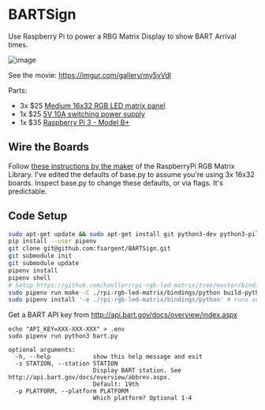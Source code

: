 # BARTSign

Use Raspberry Pi to power a RBG Matrix Display to show BART Arrival times.

![image](https://i.imgur.com/iaVmHZhb.jpg)

See the movie: https://imgur.com/gallery/my5vVdl

Parts:

- 3x \$25 [Medium 16x32 RGB LED matrix panel](https://www.adafruit.com/product/420)
- 1x \$25 [5V 10A switching power supply](https://www.adafruit.com/product/658)
- 1x \$35 [Raspberry Pi 3 - Model B+](https://www.adafruit.com/product/3775)

## Wire the Boards  

Follow [these instructions by the maker](https://github.com/hzeller/rpi-rgb-led-matrix/blob/master/wiring.md) of the RaspberryPi RGB Matrix Library.
I've edited the defaults of base.py to assume you're using 3x 16x32 boards. Inspect base.py to change these defaults, or via flags. It's predictable.

## Code Setup

```bash
sudo apt-get update && sudo apt-get install git python3-dev python3-pillow libtiff-dev  zlib1g-dev libfreetype6-dev liblcms1-dev libwebp-dev tcl8.5-dev tk8.5-dev -y
pip install --user pipenv
git clone git@github.com:fsargent/BARTSign.git
git submodule init
git submodule update
pipenv install
pipenv shell
# Setup https://github.com/hzeller/rpi-rgb-led-matrix/tree/master/bindings/python
sudo pipenv run make -C ./rpi-rgb-led-matrix/bindings/python build-python PYTHON=$(which python3)
sudo pipenv install '-e ./rpi-rgb-led-matrix/bindings/python' # runs setup.py install for pipenv
```

Get a BART API key from http://api.bart.gov/docs/overview/index.aspx

```
echo "API_KEY=XXX-XXX-XXX" > .env
sudo pipenv run python3 bart.py

optional arguments:
  -h, --help            show this help message and exit
  -s STATION, --station STATION
                        Display BART station. See http://api.bart.gov/docs/overview/abbrev.aspx.
                        Default: 19th
  -p PLATFORM, --platform PLATFORM
                        Which platform? Optional 1-4
```
